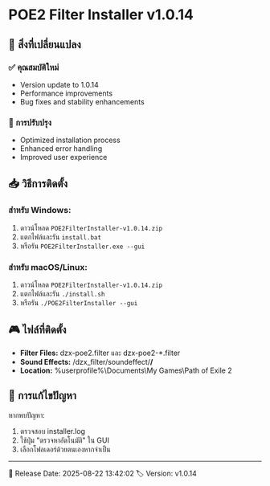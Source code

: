 # POE2 Filter Installer v1.0.14

## 🎯 สิ่งที่เปลี่ยนแปลง

### ✅ คุณสมบัติใหม่
- Version update to 1.0.14
- Performance improvements
- Bug fixes and stability enhancements

### 🚀 การปรับปรุง
- Optimized installation process
- Enhanced error handling
- Improved user experience

## 📥 วิธีการติดตั้ง

### สำหรับ Windows:
1. ดาวน์โหลด `POE2FilterInstaller-v1.0.14.zip`
2. แตกไฟล์และรัน `install.bat`
3. หรือรัน `POE2FilterInstaller.exe --gui`

### สำหรับ macOS/Linux:
1. ดาวน์โหลด `POE2FilterInstaller-v1.0.14.zip`
2. แตกไฟล์และรัน `./install.sh`
3. หรือรัน `./POE2FilterInstaller --gui`

## 🎮 ไฟล์ที่ติดตั้ง

- **Filter Files:** dzx-poe2.filter และ dzx-poe2-*.filter
- **Sound Effects:** /dzx_filter/soundeffect/**/**
- **Location:** %userprofile%\Documents\My Games\Path of Exile 2

## 🔧 การแก้ไขปัญหา

หากพบปัญหา:
1. ตรวจสอบ installer.log
2. ใช้ปุ่ม "ตรวจหาอัตโนมัติ" ใน GUI
3. เลือกโฟลเดอร์ด้วยตนเองหากจำเป็น

---

📅 Release Date: 2025-08-22 13:42:02
🏷️ Version: v1.0.14
